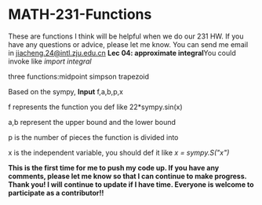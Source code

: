 # MATH-231-Functions
These are functions I think will be helpful when we do our 231 HW.
If you have any questions or advice, please let me know. You can send me email in jiacheng.24@intl.zju.edu.cn
**Lec 04: approximate integral**You could invoke like *import integral*

three functions:midpoint simpson trapezoid

Based on the sympy, **Input** f,a,b,p,x

f represents the function you def like 22*sympy.sin(x) 

a,b represent the upper bound and the lower bound

p is the number of pieces the function is divided into

x is the independent variable, you should def it like *x = sympy.S("x")*

**This is the first time for me to push my code up. If you have any comments, please let me know so that I can continue to make progress. Thank you! I will continue to update if I have time. Everyone is welcome to participate as a contributor!!**
